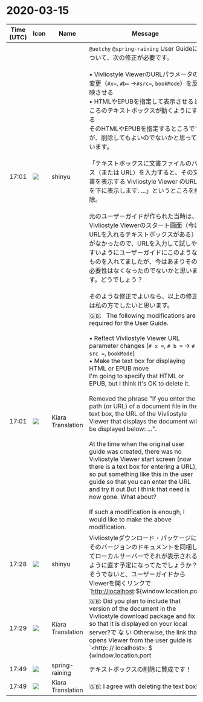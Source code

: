 # 2020-03-15

|Time (UTC)|Icon|Name|Message|
|---|---|---|---|
|17:01|![](https://avatars.slack-edge.com/2018-04-27/354445776386_e258f5ed5ba887b08668_72.jpg)|shinyu|`@uetchy` `@spring-raining` User Guideについて、次の修正が必要です。<br><br>• Vivliostyle ViewerのURLパラメータの変更（`#x=`,  `#b=` →`#src=`, `bookMode`）を反映させる<br>• HTMLやEPUBを指定して表示させるところのテキストボックスが動くようにする<br>そのHTMLやEPUBを指定するところですが、削除してもよいのでないかと思っています。<br><br>「テキストボックスに文書ファイルのパス（または URL）を入力すると、その文書を表示する Vivliostyle Viewer のURLを下に表示します: …」というところを削除。<br><br>元のユーザーガイドが作られた当時は、Vivliostyle Viewerのスタート画面（今はURLを入れるテキストボックスがある）がなかったので、URLを入力して試しやすいようにユーザーガイドにこのようなものを入れてましたが、今はあまりその必要性はなくなったのでないかと思います。どうでしょう？<br><br>そのような修正でよいなら、以上の修正は私の方でしたいと思います。|
|17:01|![](https://avatars.slack-edge.com/2019-08-21/732685848020_f3f20736795184660348_72.png)|Kiara Translation|🇬🇧:   The following modifications are required for the User Guide.<br><br>• Reflect Vivliostyle Viewer URL parameter changes (`# x =`, `# b =` → `# src =`, `bookMode`)<br>• Make the text box for displaying HTML or EPUB move<br>I'm going to specify that HTML or EPUB, but I think it's OK to delete it.<br><br>Removed the phrase "If you enter the path (or URL) of a document file in the text box, the URL of the Vivliostyle Viewer that displays the document will be displayed below: ...".<br><br>At the time when the original user guide was created, there was no Vivliostyle Viewer start screen (now there is a text box for entering a URL), so put something like this in the user guide so that you can enter the URL and try it out But I think that need is now gone. What about?<br><br>If such a modification is enough, I would like to make the above modification.|
|17:28|![](https://avatars.slack-edge.com/2018-04-27/354445776386_e258f5ed5ba887b08668_72.jpg)|shinyu|Vivliostyleダウンロード・パッケージにそのバージョンのドキュメントを同梱してローカルサーバーでそれが表示されるように直す予定になってたでしょうか？　そうでないと、ユーザーガイドからViewerを開くリンクで　`<http://localhost>:${window.location.port || 80}` となっているのが、機能しないと思います。どうだったでしょう？|
|17:29|![](https://avatars.slack-edge.com/2019-08-21/732685848020_f3f20736795184660348_72.png)|Kiara Translation|🇬🇧: Did you plan to include that version of the document in the Vivliostyle download package and fix it so that it is displayed on your local server?で な い Otherwise, the link that opens Viewer from the user guide is `&lt;http: // localhost&gt;: $ {window.location.port || 80}`, but I don't think it works. How was it?|
|17:49|![](https://secure.gravatar.com/avatar/1ac180f0868137292905c311b5fff781.jpg?s=72&d=https%3A%2F%2Fa.slack-edge.com%2Fdf10d%2Fimg%2Favatars%2Fava_0021-72.png)|spring-raining|テキストボックスの削除に賛成です！|
|17:49|![](https://avatars.slack-edge.com/2019-08-21/732685848020_f3f20736795184660348_72.png)|Kiara Translation|🇬🇧: I agree with deleting the text box!|
